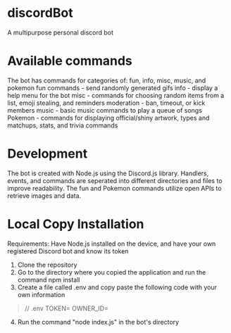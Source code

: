 # discordBot
A multipurpose personal discord bot

# Available commands
The bot has commands for categories of: fun, info, misc, music, and pokemon
fun commands - send randomly generated gifs 
info - display a help menu for the bot
misc - commands for choosing random items from a list, emoji stealing, and reminders
moderation - ban, timeout, or kick members
music - basic music commands to play a queue of songs 
Pokemon - commands for displaying official/shiny artwork, types and matchups, stats, and trivia commands

# Development
The bot is created with Node.js using the Discord.js library. Handlers, events, and commands are seperated into different directories and files to improve readability. The fun and Pokemon commands utilize open APIs to retrieve images and data. 

# Local Copy Installation
Requirements: Have Node.js installed on the device, and have your own registered Discord bot and know its token
1. Clone the repository
2. Go to the directory where you copied the application and run the command npm install
3. Create a file called .env and copy paste the following code with your own information

> // .env
> TOKEN=
> OWNER_ID= 

4. Run the command "node index.js" in the bot's directory

